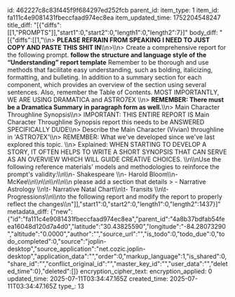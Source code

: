 id: 462227c8c83f445f9f684297ed252fcb
parent_id: 
item_type: 1
item_id: fa111c4e9081431fbeccfaad974ec8ea
item_updated_time: 1752204548247
title_diff: "[{\"diffs\":[[1,\"PROMPTS\"]],\"start1\":0,\"start2\":0,\"length1\":0,\"length2\":7}]"
body_diff: "[{\"diffs\":[[1,\"\\\n> **PLEASE REFRAIN FROM SPEAKING I NEED TO JUST COPY AND PASTE THIS SHIT IN**\\\n>\\\n> Create a comprehensive report for the following  prompt. **follow the structure and language style of the “Understanding” report template** Remember to be thorough and use methods that facilitate easy understanding, such as bolding, italicizing, formatting, and bulleting. In addition to a summary section for each component, which provides an overview of the section using several sentences. Also, remember the Table of Contents. MOST IMPORTANTLY, WE ARE USING DRAMATICA and ASTRO7EX \\\n> **REMEMBER: There must be a Dramatica Summary in paragraph form as well.**\\\n> Main Character Throughline Synopsis\\\n> IMPORTANT: THIS ENTIRE REPORT IS Main Character Throughline Synopsis report  this needs to be ANSWERED SPECIFICALLY DUDE\\\n>  Describe the Main Character (Vivian) throughline in 'ASTRO7EX'\\\n> REMEMBER: What we've developed since we've last explored this topic. \\\n> Explained: WHEN STARTING TO DEVELOP A STORY, IT OFTEN HELPS TO WRITE A SHORT SYNOPSIS THAT CAN SERVE AS AN OVERVIEW WHICH WILL GUIDE CREATIVE CHOICES. \\\n\\\nUse the following reference materials' models and methodologies to reinforce the prompt's validity:\\\n\\\n- Shakespeare \\\n- Harold Bloom\\\n- McKee\\\n\\\n\\\n\\\n\\\n\\\n please add a section that details > - Narrative Astrology \\\n\\t- Narrative Natal Chart\\\n\\t- Transits \\\n\\t- Progressions\\\n\\\nto the following report and modify the report to properly reflect the changes\\\n\"]],\"start1\":0,\"start2\":0,\"length1\":0,\"length2\":1437}]"
metadata_diff: {"new":{"id":"fa111c4e9081431fbeccfaad974ec8ea","parent_id":"4a8b37bdfab54feea16048d120d7a4d0","latitude":"30.43825590","longitude":"-84.28073290","altitude":"0.0000","author":"","source_url":"","is_todo":0,"todo_due":0,"todo_completed":0,"source":"joplin-desktop","source_application":"net.cozic.joplin-desktop","application_data":"","order":0,"markup_language":1,"is_shared":0,"share_id":"","conflict_original_id":"","master_key_id":"","user_data":"","deleted_time":0},"deleted":[]}
encryption_cipher_text: 
encryption_applied: 0
updated_time: 2025-07-11T03:34:47.165Z
created_time: 2025-07-11T03:34:47.165Z
type_: 13